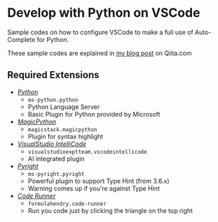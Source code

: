 # Develop with Python on VSCode

Sample codes on how to configure VSCode to make a full use of Auto-Complete for Python.

These sample codes are explained in [my blog post]() on Qiita.com

## Required Extensions

- [*Python*](https://marketplace.visualstudio.com/items?itemName=ms-python.python)
    - `ms-python.python`
    - Python Language Server
    - Basic Plugin for Python provided by Microsoft
- [*MagicPython*](https://marketplace.visualstudio.com/items?itemName=magicstack.MagicPython)
    -  `magicstack.magicpython`
    - Plugin for syntax highlight
- [*VisualStudio IntelliCode*](https://marketplace.visualstudio.com/items?itemName=VisualStudioExptTeam.vscodeintellicode)
    -  `visualstudioexptteam.vscodeintellicode`
    - AI integrated plugin
- [*Pyright*](https://marketplace.visualstudio.com/items?itemName=ms-pyright.pyright)
    - `ms-pyright.pyright`
    - Powerful plugin to support Type Hint (from 3.6.x)
    - Warning comes up if you're against Type Hint
- [*Code Runner*](https://marketplace.visualstudio.com/items?itemName=formulahendry.code-runner)
    - `formulahendry.code-runner`
    - Run you code just by clicking the triangle on the top right
